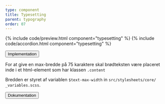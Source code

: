 ```yaml
---
type: component
title: Typesetting
parent: typography
order: 07
---
```


<!-- Typsetting section begin -->

{% include code/preview.html component="typesetting" %}
{% include code/accordion.html component="typesetting" %}
<div class="accordion-bordered">
  <button class="button-unstyled accordion-button"
      aria-expanded="false" aria-controls="typesetting-docs-tech">
    Implementation
  </button>
  <div id="typesetting-docs-tech" aria-hidden="true" class="accordion-content">
    <p>For at give en max-bredde på 75 karaktere skal brødteksten være placeret inde i et html-element som har klassen <code>.content</code></p>
    <p>Bredden er styret af variablen <code>$text-max-width</code> in <code>src/stylesheets/core/<wbr>_variables.scss</code>.</p>
  </div>
</div>

<div class="accordion-bordered accordion-docs">
  <button class="button-unstyled accordion-button"
      aria-expanded="true" aria-controls="typesetting-docs">
    Dokumentation
  </button>
  <div id="typesetting-docs" class="accordion-content">

  </div>
</div>
